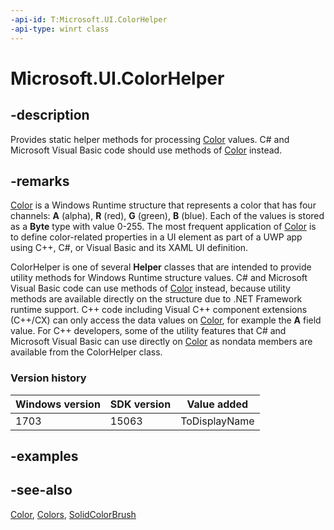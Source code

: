 ```yaml
---
-api-id: T:Microsoft.UI.ColorHelper
-api-type: winrt class
---
```


<!-- Class syntax.
public class ColorHelper : Windows.UI.IColorHelper
-->

# Microsoft.UI.ColorHelper

## -description
Provides static helper methods for processing [Color](color.md) values. C# and Microsoft Visual Basic code should use methods of [Color](color.md) instead.

## -remarks
[Color](color.md) is a Windows Runtime structure that represents a color that has four channels: **A** (alpha), **R** (red), **G** (green), **B** (blue). Each of the values is stored as a **Byte** type with value 0-255. The most frequent application of [Color](color.md) is to define color-related properties in a UI element as part of a UWP app using C++, C#, or Visual Basic and its XAML UI definition.

ColorHelper is one of several **Helper** classes that are intended to provide utility methods for Windows Runtime structure values. C# and Microsoft Visual Basic code can use methods of [Color](color.md) instead, because utility methods are available directly on the structure due to .NET Framework runtime support. C++ code including Visual C++ component extensions (C++/CX) can only access the data values on [Color](color.md), for example the **A** field value. For C++ developers, some of the utility features that C# and Microsoft Visual Basic can use directly on [Color](color.md) as nondata members are available from the ColorHelper class.

### Version history

| Windows version | SDK version | Value added |
| -- | -- | -- |
| 1703 | 15063 | ToDisplayName |

## -examples

## -see-also
[Color](color.md), [Colors](colors.md), [SolidColorBrush](../microsoft.ui.xaml.media/solidcolorbrush.md)

